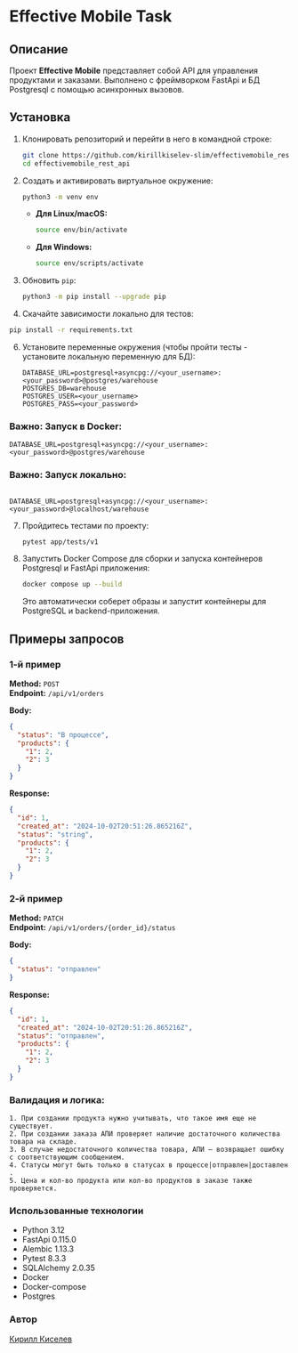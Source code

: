 # Effective Mobile Task

## Описание

Проект **Effective Mobile** представляет собой API для управления продуктами и заказами. 
Выполнено с фреймворком FastApi и БД Postgresql с помощью асинхронных вызовов. 


## Установка

1. Клонировать репозиторий и перейти в него в командной строке:

    ```bash
    git clone https://github.com/kirillkiselev-slim/effectivemobile_rest_api/
    cd effectivemobile_rest_api
    ```

2. Создать и активировать виртуальное окружение:

    ```bash
    python3 -m venv env
    ```

    * **Для Linux/macOS:**

        ```bash
        source env/bin/activate
        ```

    * **Для Windows:**

        ```bash
        source env/scripts/activate
        ```

3. Обновить `pip`:

    ```bash
    python3 -m pip install --upgrade pip
    ```

5. Скачайте зависимости локально для тестов:

```bash
pip install -r requirements.txt
```


6. Установите переменные окружения (чтобы пройти тесты - установите локальную переменную для БД):

    ```text
   DATABASE_URL=postgresql+asyncpg://<your_username>:<your_password>@postgres/warehouse
   POSTGRES_DB=warehouse
   POSTGRES_USER=<your_username>
   POSTGRES_PASS=<your_password>
    ```
   
### **Важно: Запуск в Docker**:
```text
DATABASE_URL=postgresql+asyncpg://<your_username>:<your_password>@postgres/warehouse
```
### **Важно: Запуск локально**:
```text

DATABASE_URL=postgresql+asyncpg://<your_username>:<your_password>@localhost/warehouse
```

7. Пройдитесь тестами по проекту:

    ```bash
    pytest app/tests/v1
    ```

8. Запустить Docker Compose для сборки и запуска контейнеров Postgresql и FastApi приложения:

    ```bash
    docker compose up --build
    ```

    Это автоматически соберет образы и запустит контейнеры для PostgreSQL и backend-приложения.

## Примеры запросов

### 1-й пример

**Method:** `POST`  
**Endpoint:** `/api/v1/orders`

**Body:**

```json
{
  "status": "В процессе",
  "products": {
    "1": 2,
    "2": 3
  }
}
```
**Response:**

```json
{
  "id": 1,
  "created_at": "2024-10-02T20:51:26.865216Z",
  "status": "string",
  "products": {
    "1": 2,
    "2": 3
  }
}
```

### 2-й пример

**Method:** `PATCH`  
**Endpoint:** `/api/v1/orders/{order_id}/status`

**Body:**

```json
{
  "status": "отправлен"
}
```

**Response:**

```json
{
  "id": 1,
  "created_at": "2024-10-02T20:51:26.865216Z",
  "status": "отправлен",
  "products": {
    "1": 2,
    "2": 3
  }
}
```

### Валидация и логика:

~~~
1. При создании продукта нужно учитывать, что такое имя еще не существует.
2. При создании заказа АПИ проверяет наличие достаточного количества товара на складе.
3. В случае недостаточного количества товара, АПИ – возвращает ошибку с соответствующим сообщением.
4. Статусы могут быть только в статусах в процессе|отправлен|доставлен .
5. Цена и кол-во продукта или кол-во продуктов в заказе также проверяется.
~~~

### Использованные технологии

* Python 3.12
* FastApi 0.115.0
* Alembic 1.13.3
* Pytest 8.3.3
* SQLAlchemy 2.0.35
* Docker
* Docker-compose
* Postgres

### Автор

[Кирилл Киселев](https://github.com/kirillkiselev-slim)



